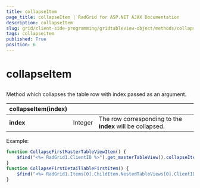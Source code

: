 ```yaml
---
title: collapseItem
page_title: collapseItem | RadGrid for ASP.NET AJAX Documentation
description: collapseItem
slug: grid/client-side-programming/gridtableview-object/methods/collapseitem
tags: collapseitem
published: True
position: 6
---
```


# collapseItem



## 

Method which collapses the table row with index passed as an argument.


|  **collapseItem(index)**  |  |  |
| ------ | ------ | ------ |
| **index** |Integer|The row corresponding to the **index** will be collapsed.|

Example:

````JavaScript
function CollapseFirstMasterTableViewItem() {
    $find("<%= RadGrid1.ClientID %>").get_masterTableView().collapseItem(0);
}
function CollapseFirstDetailTableFirstItem() {
    $find("<%= RadGrid1.Items[0].ChildItem.NestedTableViews[0].ClientID %>").collapseItem(0);
}
````


